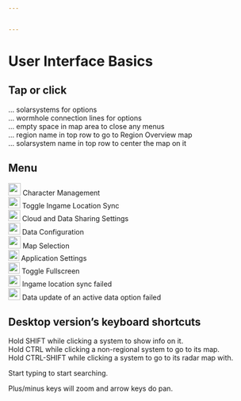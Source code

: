 ```yaml
---


---
```


<h1 id="user-interface-basics">User Interface Basics</h1>
<h2 id="tap-or-click">Tap or click</h2>
<p>… solarsystems for options<br>
… wormhole connection lines for options<br>
… empty space in map area to close any menus<br>
… region name in top row to go to Region Overview map<br>
… solarsystem name in top row to center the map on it</p>
<h2 id="menu">Menu</h2>
<p><img src="https://raw.githubusercontent.com/Risingson/eedocs/master/images/User-100_26_100_off.png" width="25" height="25"> Character Management<br>
<img src="https://raw.githubusercontent.com/Risingson/eedocs/master/images/Marker-100_off.png" width="24" height="23"> Toggle Ingame Location Sync<br>
<img src="https://raw.githubusercontent.com/Risingson/eedocs/master/images/Share-100_off.png" width="24" height="23"> Cloud and Data Sharing Settings<br>
<img src="https://raw.githubusercontent.com/Risingson/eedocs/master/images/Node-100_off.png" width="24" height="24"> Data Configuration<br><img src="https://raw.githubusercontent.com/Risingson/eedocs/master/images/Map-100_off.png" width="25" height="25"> Map Selection<br><img src="https://raw.githubusercontent.com/Risingson/eedocs/master/images/Settings-100_off.png" width="22" height="22"> Application Settings<br>
<img src="https://raw.githubusercontent.com/Risingson/eedocs/master/images/Fullscreen-100_off.png" width="23" height="23"> Toggle Fullscreen<br>
<img src="https://raw.githubusercontent.com/Risingson/eedocs/master/images/Marker-100_fail.png" width="24" height="23"> Ingame location sync failed<br>
<img src="https://raw.githubusercontent.com/Risingson/eedocs/master/images/NodeRed-100_on.png" width="24" height="24" border="0"> Data update of an active data option failed</p>
<h2 id="desktop-versions-keyboard-shortcuts">Desktop version’s keyboard shortcuts</h2>
<p>Hold SHIFT while clicking a system to show info on it.<br>
Hold CTRL while clicking a non-regional system to go to its map.<br>
Hold CTRL-SHIFT while clicking a system to go to its radar map with.</p>
<p>Start typing to start searching.</p>
<p>Plus/minus keys will zoom and arrow keys do pan.</p>

